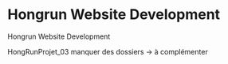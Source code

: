 # Hongrun Website Development
Hongrun Website Development

HongRunProjet_03
manquer des dossiers -> à complémenter
